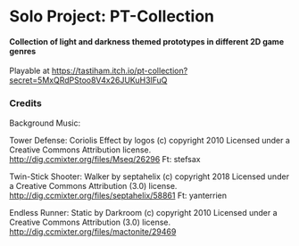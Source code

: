 # Solo Project: PT-Collection
#### Collection of light and darkness themed prototypes in different 2D game genres
 
Playable at https://tastiham.itch.io/pt-collection?secret=5MxQRdPStoo8V4x26JUKuH3lFuQ

### Credits

Background Music:

Tower Defense: Coriolis Effect by logos (c) copyright 2010 Licensed under a Creative Commons Attribution license.
http://dig.ccmixter.org/files/Mseq/26296 Ft: stefsax
	
Twin-Stick Shooter: Walker by septahelix (c) copyright 2018 Licensed under a Creative Commons Attribution (3.0) license.
http://dig.ccmixter.org/files/septahelix/58861 Ft: yanterrien
	
Endless Runner:	Static by Darkroom (c) copyright 2010 Licensed under a Creative Commons Attribution (3.0) license.
http://dig.ccmixter.org/files/mactonite/29469 
